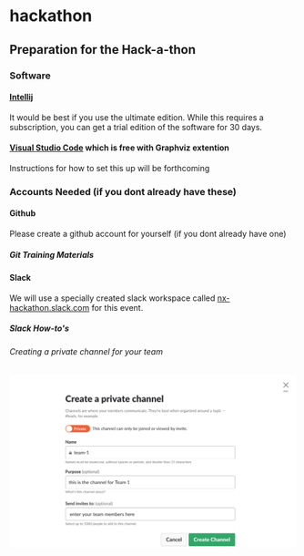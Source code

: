 # hackathon

## Preparation for the Hack-a-thon
### Software
#### [Intellij](http://mdp.tylingsoft.com/)
It would be best if you use the ultimate edition.  While this requires a subscription, you can get a trial edition of the software for 30 days.

#### [Visual Studio Code](http://https://code.visualstudio.com) which is free with Graphviz extention
Instructions for how to set this up will be forthcoming

### Accounts Needed (if you dont already have these)
#### Github
Please create a github account for yourself (if you dont already have one)
##### Git Training Materials


#### Slack
We will use a specially created slack workspace called [nx-hackathon.slack.com](https://nx-hackathon.slack.com) for this event.

##### Slack How-to's
###### Creating a private channel for your team
![how-to-create-private-channel](resources/how-to-create-private-channel.jpeg)


